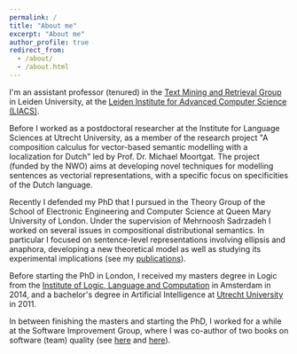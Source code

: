 ```yaml
---
permalink: /
title: "About me"
excerpt: "About me"
author_profile: true
redirect_from:
  - /about/
  - /about.html
---
```


I'm an assistant professor (tenured) in the <a href="https://tmr.liacs.nl/">Text Mining and Retrieval Group</a> in Leiden University, at the <a href="https://liacs.leidenuniv.nl/">Leiden Institute for Advanced Computer Science (LIACS)</a>.

Before I worked as a postdoctoral researcher at the Institute for Language Sciences at Utrecht University, as a member of the research project "A composition calculus for vector-based semantic modelling with a localization for Dutch" led by Prof. Dr. Michael Moortgat. The project (funded by the NWO) aims at developing novel techniques for modelling sentences as vectorial representations, with a specific focus on specificities of the Dutch language.

Recently I defended my PhD that I pursued in the Theory Group of the School of Electronic Engineering and Computer Science at Queen Mary University of London. Under the supervision of Mehrnoosh Sadrzadeh I worked on several issues in compositional distributional semantics. In particular I focused on sentence-level representations involving ellipsis and anaphora, developing a new theoretical model as well as studying its experimental implications (see my <a href="{{ base_path }}/publications/" rel="permalink">publications</a>).

Before starting the PhD in London, I received my masters degree in Logic from the <a href="https://illc.uva.nl">Institute of Logic, Language and Computation</a> in Amsterdam in 2014, and a bachelor's degree in Artificial Intelligence at <a href="https://www.uu.nl/en">Utrecht University</a> in 2011.

In between finishing the masters and starting the PhD, I worked for a while at the Software Improvement Group, where I was co-author of two books on software (team) quality (see <a href="http://shop.oreilly.com/product/0636920049159.do">here</a> and <a href="http://shop.oreilly.com/product/0636920048565.do">here</a>).
